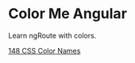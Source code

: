 # Color Me Angular
Learn ngRoute with colors.

[148 CSS Color Names](https://gist.github.com/nathanallen/22dbc2c0dbe1b6d2d197721ec9eeab61#file-color_names-json)
